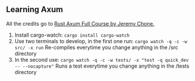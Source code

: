 ## Learning Axum

All the credits go to [Rust Axum Full Course by Jeremy Chone.](https://youtu.be/XZtlD_m59sM?si=aaXoubolxko7kkrT)

1. Install cargo-watch: 
   `cargo install cargo-watch`
2. Use two terminals to develop, in the first one run:
	`cargo watch -q -c -w src/ -x run` Re-compiles everytime you change anything in the /src directory
3. In the second use:
	`cargo watch -q -c -w tests/ -x "test -q quick_dev -- --nocapture"` Runs a test everytime you change
	anything in the /tests directory
